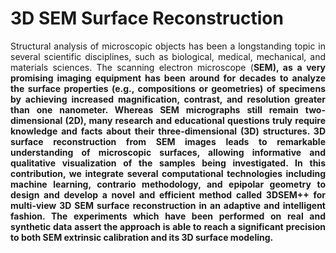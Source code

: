 # 3D SEM Surface Reconstruction

<p align="justify">
Structural analysis of microscopic objects has been a longstanding topic in several scientific disciplines, such as biological, medical, mechanical, and materials sciences. The scanning electron microscope (<strong>SEM<strong>), as a very promising imaging equipment has been around for decades to analyze the surface properties (e.g., compositions or geometries) of specimens by achieving increased magnification, contrast, and resolution greater than one nanometer. Whereas SEM micrographs still remain two-dimensional (2D), many research and educational questions truly require knowledge and facts about their three-dimensional (3D) structures. 3D surface reconstruction from SEM images leads to remarkable understanding of microscopic surfaces, allowing informative and qualitative visualization of the samples being investigated. In this contribution, we integrate several computational technologies including machine learning, contrario methodology, and epipolar geometry to design and develop a novel and efficient method called 3DSEM++ for multi-view 3D SEM surface reconstruction in an adaptive and intelligent fashion. The experiments which have been performed on real and synthetic data assert the approach is able to reach a significant precision to both SEM extrinsic calibration and its 3D surface modeling. 
</p>
